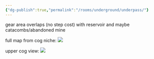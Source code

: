 ```yaml
---
{"dg-publish":true,"permalink":"/rooms/underground/underpass/"}
---
```


gear area overlaps (no step cost) with reservoir and maybe catacombs/abandoned mine

full map from cog niche:
![](https://i.imgur.com/3eJ8mXl.jpeg)

upper cog view:
![](https://i.imgur.com/vFqmcWN.jpeg)
